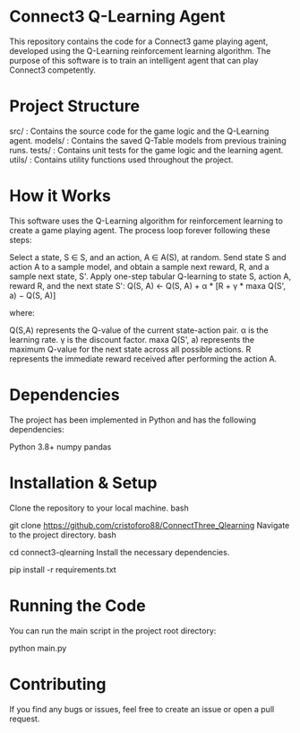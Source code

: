 # Connect3 Q-Learning Agent

This repository contains the code for a Connect3 game playing agent, developed using the Q-Learning reinforcement learning algorithm. The purpose of this software is to train an intelligent agent that can play Connect3 competently.

# Project Structure

src/ : Contains the source code for the game logic and the Q-Learning agent.
models/ : Contains the saved Q-Table models from previous training runs.
tests/ : Contains unit tests for the game logic and the learning agent.
utils/ : Contains utility functions used throughout the project.

# How it Works

This software uses the Q-Learning algorithm for reinforcement learning to create a game playing agent. The process loop forever following these steps:

Select a state, S ∈ S, and an action, A ∈ A(S), at random.
Send state S and action A to a sample model, and obtain a sample next reward, R, and a sample next state, S'.
Apply one-step tabular Q-learning to state S, action A, reward R, and the next state S':
Q(S, A) ← Q(S, A) + α * [R + γ * maxa Q(S', a) − Q(S, A)]

where:

Q(S,A) represents the Q-value of the current state-action pair.
α is the learning rate.
γ is the discount factor.
maxa Q(S', a) represents the maximum Q-value for the next state across all possible actions.
R represents the immediate reward received after performing the action A.


# Dependencies

The project has been implemented in Python and has the following dependencies:

Python 3.8+
numpy
pandas

# Installation & Setup

Clone the repository to your local machine.
bash

git clone https://github.com/cristoforo88/ConnectThree_Qlearning
Navigate to the project directory.
bash

cd connect3-qlearning
Install the necessary dependencies.

pip install -r requirements.txt

# Running the Code

You can run the main script in the project root directory:

python main.py

# Contributing

If you find any bugs or issues, feel free to create an issue or open a pull request.

